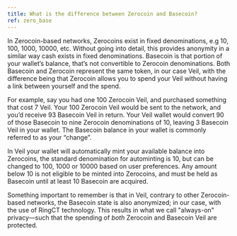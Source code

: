 ```yaml
---
title: What is the difference between Zerocoin and Basecoin?
ref: zero_base
---
```

In Zerocoin-based networks, Zerocoins exist in fixed denominations, e.g 10, 100, 1000, 10000, etc. Without going into detail, this provides anonymity in a similar way cash exists in fixed denominations. Basecoin is that portion of your wallet’s balance, that’s not convertible to Zerocoin denominations. Both Basecoin and Zerocoin represent the same token, in our case Veil, with the difference being that Zerocoin allows you to spend your Veil without having a link between yourself and the spend.

For example, say you had one 100 Zerocoin Veil, and purchased something that cost 7 Veil. Your 100 Zerocoin Veil would be sent to the network, and you’d receive 93 Basecoin Veil in return. Your Veil wallet would convert 90 of those Basecoin to nine Zerocoin denominations of 10, leaving 3 Basecoin Veil in your wallet. The Basecoin balance in your wallet is commonly referred to as your “change”.

In Veil your wallet will automatically mint your available balance into Zerocoins, the standard denomination for autominting is 10, but can be changed to 100, 1000 or 10000 based on user preferences. Any amount below 10 is not eligible to be minted into Zerocoins, and must be held as Basecoin until at least 10 Basecoin are acquired.

Something important to remember is that in Veil, contrary to other Zerocoin-based networks, the Basecoin state is also anonymized; in our case, with the use of RingCT technology. This results in what we call "always-on" privacy—such that the spending of *both* Zerocoin and Basecoin Veil are protected.
